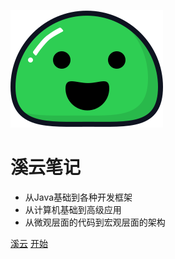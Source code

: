 ![logo](images/icon.svg)

# 溪云笔记

* 从Java基础到各种开发框架
* 从计算机基础到高级应用
* 从微观层面的代码到宏观层面的架构

[溪云](https://github.com/XiYun0)        [开始](/README.md)    


